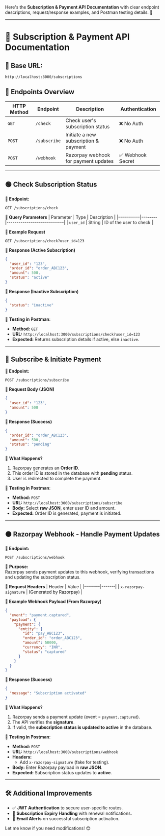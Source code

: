 Here's the **Subscription & Payment API Documentation** with clear endpoint descriptions, request/response examples, and Postman testing details. 🚀  

---

# **📜 Subscription & Payment API Documentation**

## **📌 Base URL:**  
```
http://localhost:3000/subscriptions
```

## **🔹 Endpoints Overview**  

| HTTP Method | Endpoint         | Description                                | Authentication |
|------------|-----------------|--------------------------------------------|---------------|
| `GET`      | `/check`        | Check user's subscription status          | ❌ No Auth    |
| `POST`     | `/subscribe`    | Initiate a new subscription & payment     | ❌ No Auth    |
| `POST`     | `/webhook`      | Razorpay webhook for payment updates      | ✅ Webhook Secret |

---

## **🟢 Check Subscription Status**
**🔹 Endpoint:**  
```http
GET /subscriptions/check
```

**🔹 Query Parameters**
| Parameter | Type   | Description                  |
|-----------|--------|-----------------------------|
| `user_id` | String | ID of the user to check |

**🔹 Example Request**
```http
GET /subscriptions/check?user_id=123
```

**🔹 Response (Active Subscription)**
```json
{
  "user_id": "123",
  "order_id": "order_ABC123",
  "amount": 500,
  "status": "active"
}
```

**🔹 Response (Inactive Subscription)**
```json
{
  "status": "inactive"
}
```

📌 **Testing in Postman:**  
- **Method:** `GET`  
- **URL:** `http://localhost:3000/subscriptions/check?user_id=123`  
- **Expected:** Returns subscription details if active, else `inactive`.

---

## **🔵 Subscribe & Initiate Payment**
**🔹 Endpoint:**  
```http
POST /subscriptions/subscribe
```

**🔹 Request Body (JSON)**
```json
{
  "user_id": "123",
  "amount": 500
}
```

**🔹 Response (Success)**
```json
{
  "order_id": "order_ABC123",
  "amount": 500,
  "status": "pending"
}
```

📌 **What Happens?**
1. Razorpay generates an **Order ID**.
2. This order ID is stored in the database with **pending** status.
3. User is redirected to complete the payment.

📌 **Testing in Postman:**  
- **Method:** `POST`  
- **URL:** `http://localhost:3000/subscriptions/subscribe`  
- **Body:** Select **raw JSON**, enter user ID and amount.  
- **Expected:** Order ID is generated, payment is initiated.

---

## **🟠 Razorpay Webhook - Handle Payment Updates**
**🔹 Endpoint:**  
```http
POST /subscriptions/webhook
```

📌 **Purpose:**  
Razorpay sends payment updates to this webhook, verifying transactions and updating the subscription status.

**🔹 Request Headers**
| Header | Value |
|--------|-------|
| `x-razorpay-signature` | (Generated by Razorpay) |

**🔹 Example Webhook Payload (From Razorpay)**
```json
{
  "event": "payment.captured",
  "payload": {
    "payment": {
      "entity": {
        "id": "pay_ABC123",
        "order_id": "order_ABC123",
        "amount": 50000,
        "currency": "INR",
        "status": "captured"
      }
    }
  }
}
```

**🔹 Response (Success)**
```json
{
  "message": "Subscription activated"
}
```

📌 **What Happens?**
1. Razorpay sends a payment update (event = `payment.captured`).
2. The API verifies the **signature**.
3. If valid, the **subscription status is updated to active** in the database.

📌 **Testing in Postman:**  
- **Method:** `POST`  
- **URL:** `http://localhost:3000/subscriptions/webhook`  
- **Headers:**  
  - Add `x-razorpay-signature` (fake for testing).  
- **Body:** Enter Razorpay payload in **raw JSON**.  
- **Expected:** Subscription status updates to **active**.

---

## **🛠️ Additional Improvements**
- ✅ **JWT Authentication** to secure user-specific routes.  
- 📅 **Subscription Expiry Handling** with renewal notifications.  
- 🔔 **Email Alerts** on successful subscription activation.  

Let me know if you need modifications! 😊